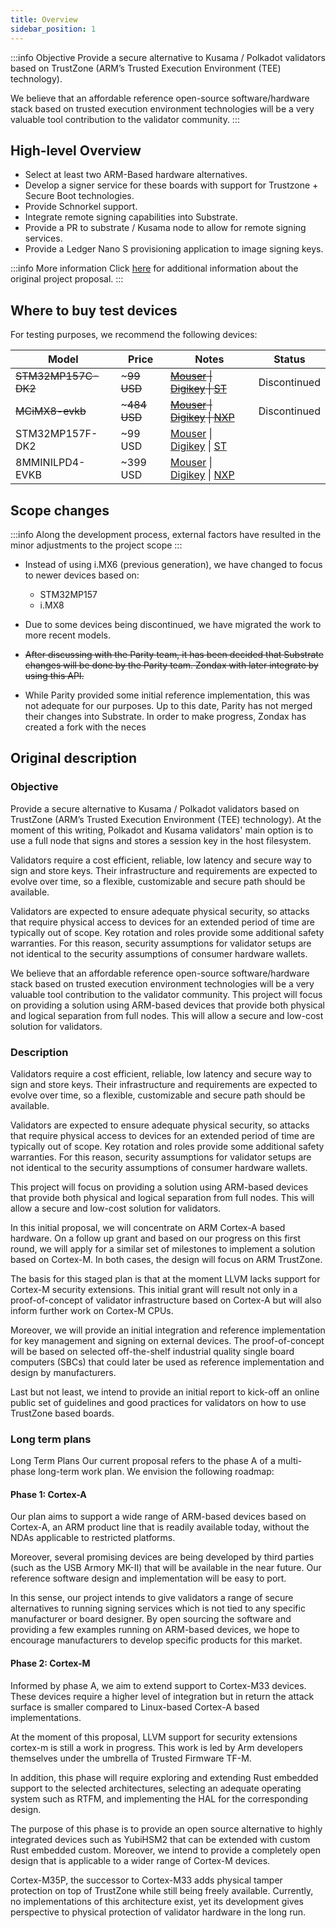 ```yaml
---
title: Overview
sidebar_position: 1
---
```


:::info Objective
Provide a secure alternative to Kusama / Polkadot validators based on TrustZone (ARM’s Trusted Execution Environment (TEE) technology).

We believe that an affordable reference open-source software/hardware stack based on trusted execution environment technologies will be a very valuable tool contribution to the validator community.
:::

## High-level Overview

- Select at least two ARM-Based hardware alternatives.
- Develop a signer service for these boards with support for Trustzone + Secure Boot technologies.
- Provide Schnorkel support.
- Integrate remote signing capabilities into Substrate.
- Provide a PR to substrate / Kusama node to allow for remote signing services.
- Provide a Ledger Nano S provisioning application to image signing keys.

:::info More information
Click [here](intro#original-description) for additional information about the original project proposal.
:::

## Where to buy test devices

For testing purposes, we recommend the following devices:

| Model               | Price        | Notes                                       | Status       |
| ------------------- | ------------ | ------------------------------------------- | ------------ |
| ~~STM32MP157C-DK2~~ | ~~~99 USD~~  | ~~[Mouser][1] \| [Digikey][2] \| [ST][3]~~  | Discontinued |
| ~~MCiMX8-evkb~~     | ~~~484 USD~~ | ~~[Mouser][4] \| [Digikey][5] \| [NXP][6]~~ | Discontinued |
| STM32MP157F-DK2     | ~99 USD      | [Mouser][7] \| [Digikey][8] \| [ST][9]      |              |
| 8MMINILPD4-EVKB     | ~399 USD     | [Mouser][10] \| [Digikey][11] \| [NXP][12]  |              |

[1]: https://www.mouser.ch/ProductDetail/STMicroelectronics/STM32MP157C-DK2?qs=9r4v7xj2LnnSrQDGcA2diw==
[2]: https://www.digikey.ch/products/en?keywords=MCIMX8M-EVKB
[3]: https://www.st.com/en/evaluation-tools/stm32mp157c-dk2.html#sample-and-buy
[4]: https://www.nxp.com/part/MCIMX8M-EVKB#/
[5]: https://www.mouser.ch/ProductDetail/NXP-Semiconductors/MCIMX8M-EVKB?qs=%2Fha2pyFaduhMHVqoUq4oRfF9hEn3wIuiNQ14GBmEQkNua8L5aW7Edg%3D%3D
[6]: https://www.digikey.ch/products/en?keywords=STM32MP157C-DK2
[7]: https://www.mouser.ch/ProductDetail/STMicroelectronics/STM32MP157F-DK2?qs=%2Fha2pyFaduh%2FKELL0HLb%2FECDk5lYWRrcRLUQZ3SoIdw032GWb9p%252BhQ==
[8]: https://www.digikey.ch/products/en?keywords=STM32MP157F-DK2
[9]: https://www.st.com/en/evaluation-tools/stm32mp157f-dk2.html#sample-buy
[10]: https://www.mouser.ch/ProductDetail/NXP/8MMINILPD4-EVKB?qs=sGAEpiMZZMv0NwlthflBiwR1FQLSfx15LWRjYUcqUMY%3D
[11]: https://www.digikey.ch/products/en?keywords=8MMINILPD4-EVKB
[12]: https://www.nxp.com/part/8MMINILPD4-EVKB#/

## Scope changes

:::info
Along the development process, external factors have resulted in the minor adjustments to the project scope
:::

- Instead of using i.MX6 (previous generation), we have changed to focus to newer devices based on:

  - STM32MP157
  - i.MX8

- Due to some devices being discontinued, we have migrated the work to more recent models.

- ~~After discussing with the Parity team, it has been decided that Substrate changes will be done by the Parity team.
  Zondax with later integrate by using this API.~~

- While Parity provided some initial reference implementation, this was not adequate for our purposes. Up to this date, Parity has not merged their changes into Substrate.
  In order to make progress, Zondax has created a fork with the neces

## Original description

### Objective

Provide a secure alternative to Kusama / Polkadot validators based on TrustZone (ARM’s Trusted Execution Environment (TEE) technology). At the moment of this writing, Polkadot and Kusama validators' main option is to use a full node that signs and stores a session key in the host filesystem.

Validators require a cost efficient, reliable, low latency and secure way to sign and store keys. Their infrastructure and requirements are expected to evolve over time, so a flexible, customizable and secure path should be available.

Validators are expected to ensure adequate physical security, so attacks that require physical access to devices for an extended period of time are typically out of scope. Key rotation and roles provide some additional safety warranties. For this reason, security assumptions for validator setups are not identical to the security assumptions of consumer hardware wallets.

We believe that an affordable reference open-source software/hardware stack based on trusted execution environment technologies will be a very valuable tool contribution to the validator community.
This project will focus on providing a solution using ARM-based devices that provide both physical and logical separation from full nodes. This will allow a secure and low-cost solution for validators.

### Description

Validators require a cost efficient, reliable, low latency and secure way to sign and store keys. Their infrastructure and requirements are expected to evolve over time, so a flexible, customizable and secure path should be available.

Validators are expected to ensure adequate physical security, so attacks that require physical access to devices for an extended period of time are typically out of scope. Key rotation and roles provide some additional safety warranties. For this reason, security assumptions for validator setups are not identical to the security assumptions of consumer hardware wallets.

This project will focus on providing a solution using ARM-based devices that provide both physical and logical separation from full nodes. This will allow a secure and low-cost solution for validators.

In this initial proposal, we will concentrate on ARM Cortex-A based hardware. On a follow up grant and based on our progress on this first round, we will apply for a similar set of milestones to implement a solution based on Cortex-M. In both cases, the design will focus on ARM TrustZone.

The basis for this staged plan is that at the moment LLVM lacks support for Cortex-M security extensions. This initial grant will result not only in a proof-of-concept of validator infrastructure based on Cortex-A but will also inform further work on Cortex-M CPUs.

Moreover, we will provide an initial integration and reference implementation for key management and signing on external devices. The proof-of-concept will be based on selected off-the-shelf industrial quality single board computers (SBCs) that could later be used as reference implementation and design by manufacturers.

Last but not least, we intend to provide an initial report to kick-off an online public set of guidelines and good practices for validators on how to use TrustZone based boards.

### Long term plans

Long Term Plans
Our current proposal refers to the phase A of a multi-phase long-term work plan. We envision the following roadmap:

#### Phase 1: Cortex-A

Our plan aims to support a wide range of ARM-based devices based on Cortex-A, an ARM product line that is readily available today, without the NDAs applicable to restricted platforms.

Moreover, several promising devices are being developed by third parties (such as the USB Armory MK-II) that will be available in the near future. Our reference software design and implementation will be easy to port.

In this sense, our project intends to give validators a range of secure alternatives to running signing services which is not tied to any specific manufacturer or board designer. By open sourcing the software and providing a few examples running on ARM-based devices, we hope to encourage manufacturers to develop specific products for this market.

#### Phase 2: Cortex-M

Informed by phase A, we aim to extend support to Cortex-M33 devices. These devices require a higher level of integration but in return the attack surface is smaller compared to Linux-based Cortex-A based implementations.

At the moment of this proposal, LLVM support for security extensions cortex-m is still a work in progress. This work is led by Arm developers themselves under the umbrella of Trusted Firmware TF-M.

In addition, this phase will require exploring and extending Rust embedded support to the selected architectures, selecting an adequate operating system such as RTFM, and implementing the HAL for the corresponding design.

The purpose of this phase is to provide an open source alternative to highly integrated devices such as YubiHSM2 that can be extended with custom Rust embedded custom. Moreover, we intend to provide a completely open design that is applicable to a wider range of Cortex-M devices.

Cortex-M35P, the successor to Cortex-M33 adds physical tamper protection on top of TrustZone while still being freely available. Currently, no implementations of this architecture exist, yet its development gives perspective to physical protection of validator hardware in the long run.
